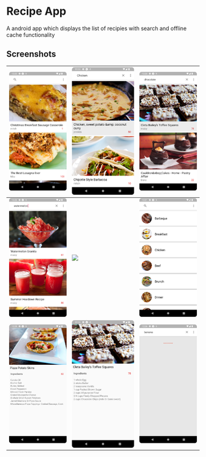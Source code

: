 # Recipe App

A android app which displays the list of recipies with search and offline cache functionality

## Screenshots

| <img src="/screenshots/recipies1.png"> | <img src="/screenshots/recipies2.png"> | <img src="/screenshots/recipies3.png"> |
|---------|---------|---------|
| <img src="/screenshots/recipies4.png"> | <img src="/screenshots/recipies5.png"> | <img src="/screenshots/categories.png"> |
| <img src="/screenshots/detail1.png"> | <img src="/screenshots/details2.png"> | <img src="/screenshots/searching.png"> |
